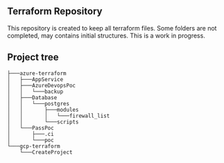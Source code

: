 Terraform Repository
---------------

This repository is created to keep all terraform files. Some folders are not completed, may contains initial structures. This is a work in progress.


Project tree
-------------

```
├───azure-terraform
│   ├───AppService
│   ├───AzureDevopsPoc
│   │   └───backup
│   ├───Database
│   │   └───postgres
│   │       ├───modules
│   │       │   └───firewall_list
│   │       └───scripts
│   └───PassPoc
│       ├───.ci
│       └───poc
└───gcp-terraform
    └───CreateProject
```
